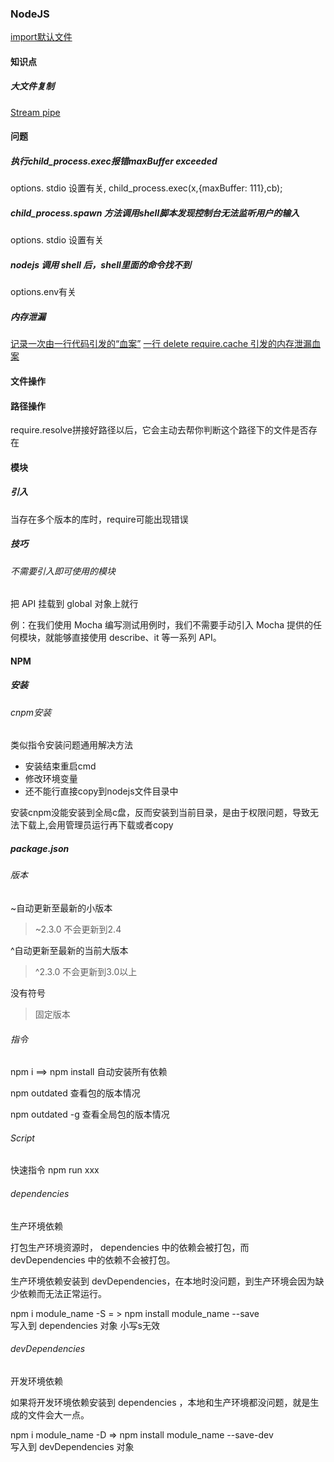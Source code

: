 ### NodeJS

[import默认文件](https://www.cnblogs.com/goloving/p/8889585.html)

#### 知识点

##### 大文件复制
[Stream pipe](https://segmentfault.com/a/1190000021582224)

#### 问题

##### 执行child_process.exec报错maxBuffer exceeded

options. stdio 设置有关, child_process.exec(x,{maxBuffer: 111},cb);



##### child_process.spawn 方法调用shell脚本发现控制台无法监听用户的输入

options. stdio 设置有关



##### nodejs 调用 shell 后，shell里面的命令找不到

options.env有关



##### 内存泄漏
[记录一次由一行代码引发的“血案”](https://cnodejs.org/topic/5aaba2dc19b2e3db18959e63)
[一行 delete require.cache 引发的内存泄漏血案](https://zhuanlan.zhihu.com/p/34702356)



#### 文件操作



#### 路径操作



require.resolve拼接好路径以后，它会主动去帮你判断这个路径下的文件是否存在

#### 模块

##### 引入

当存在多个版本的库时，require可能出现错误




##### 技巧

###### 不需要引入即可使用的模块

把 API 挂载到 global 对象上就行

例：在我们使用 Mocha 编写测试用例时，我们不需要手动引入 Mocha 提供的任何模块，就能够直接使用 describe、it 等一系列 API。

#### NPM

##### 安装

###### cnpm安装

类似指令安装问题通用解决方法

- 安装结束重启cmd
- 修改环境变量
- 还不能行直接copy到nodejs文件目录中



 

安装cnpm没能安装到全局c盘，反而安装到当前目录，是由于权限问题，导致无法下载上,会用管理员运行再下载或者copy



##### package.json

###### 版本
~自动更新至最新的小版本
> ~2.3.0  不会更新到2.4

^自动更新至最新的当前大版本
> ^2.3.0     不会更新到3.0以上

没有符号
> 固定版本


###### 指令

npm i  ==>  npm install   自动安装所有依赖

npm outdated  查看包的版本情况

npm outdated -g 查看全局包的版本情况

###### Script

快速指令  npm run xxx

###### dependencies

生产环境依赖

打包生产环境资源时， dependencies 中的依赖会被打包，而 devDependencies 中的依赖不会被打包。

生产环境依赖安装到 devDependencies，在本地时没问题，到生产环境会因为缺少依赖而无法正常运行。

npm i module_name  -S  = >  npm install module_name --save    
​	写入到 dependencies 对象		小写s无效

###### devDependencies

开发环境依赖

如果将开发环境依赖安装到 dependencies ，本地和生产环境都没问题，就是生成的文件会大一点。

npm i module_name  -D  => npm install module_name --save-dev   
​	写入到 devDependencies 对象  


